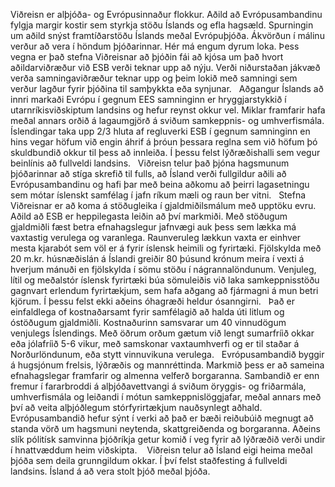 Viðreisn er alþjóða- og Evrópusinnaður flokkur. Aðild að Evrópusambandinu fylgja margir kostir sem styrkja stöðu Íslands og efla hagsæld. Spurningin um aðild snýst framtíðarstöðu Íslands meðal Evrópuþjóða. Ákvörðun í málinu verður að vera í höndum þjóðarinnar. Hér má engum dyrum loka. Þess vegna er það stefna Viðreisnar að þjóðin fái að kjósa um það hvort aðildarviðræður við ESB verði teknar upp að nýju. Verði niðurstaðan jákvæð verða samningaviðræður teknar upp og þeim lokið með samningi sem verður lagður fyrir þjóðina til samþykkta eða synjunar.
 
Aðgangur Íslands að innri markaði Evrópu í gegnum EES samninginn er hryggjarstykkið í utarnríkisviðskiptum landsins og hefur reynst okkur vel. Miklar framfarir hafa meðal annars orðið á lagaumgjörð á sviðum samkeppnis- og umhverfismála. Íslendingar taka upp 2/3 hluta af regluverki ESB í gegnum samninginn en hins vegar höfum við engin áhrif á þróun þessara reglna sem við höfum þó skuldbundið okkur til þess að innleiða. Í þessu felst lýðræðishalli sem vegur beinlínis að fullveldi landsins.
 
Viðreisn telur það þjóna hagsmunum þjóðarinnar að stíga skrefið til fulls, að Ísland verði fullgildur aðili að Evrópusambandinu og hafi þar með beina aðkomu að þeirri lagasetningu sem mótar íslenskt samfélag í jafn ríkum mæli og raun ber vitni.
 
Stefna Viðreisnar er að koma á stöðugleika í gjaldmiðilsmálum með upptöku evru. Aðild að ESB er heppilegasta leiðin að því markmiði. Með stöðugum gjaldmiðli fæst betra efnahagslegur jafnvægi auk þess sem lækka má vaxtastig verulega og varanlega. Raunveruleg lækkun vaxta er einhver mesta kjarabót sem völ er á fyrir íslensk heimili og fyrirtæki. Fjölskylda með 20 m.kr. húsnæðislán á Íslandi greiðir 80 þúsund krónum meira í vexti á hverjum mánuði en fjölskylda í sömu stöðu í nágrannalöndunum. Venjuleg, lítil og meðalstór íslensk fyrirtæki búa sömuleiðis við laka samkeppnisstöðu gagnvart erlendum fyrirtækjum, sem hafa aðgang að fjármagni á mun betri kjörum. Í þessu felst ekki aðeins óhagræði heldur ósanngirni.
 
Það er einfaldlega of kostnaðarsamt fyrir samfélagið að halda úti litlum og óstöðugum gjaldmiðli. Kostnaðurinn samsvarar um 40 vinnudögum venjulegs Íslendings. Með öðrum orðum gætum við lengt sumarfríið okkar eða jólafríið 5-6 vikur, með samskonar vaxtaumhverfi og er til staðar á Norðurlöndunum, eða stytt vinnuvikuna verulega.
 
Evrópusambandið byggir á hugsjónum frelsis, lýðræðis og mannréttinda. Markmið þess er að sameina efnahagslegar framfarir og almenna velferð borgaranna. Sambandið er enn fremur í fararbroddi á alþjóðavettvangi á sviðum öryggis- og friðarmála, umhverfismála og leiðandi í mótun samkeppnislöggjafar, meðal annars með því að veita alþjóðlegum stórfyrirtækjum nauðsynlegt aðhald. Evrópusambandið hefur sýnt í verki að það er bæði reiðubúið megnugt að standa vörð um hagsmuni neytenda, skattgreiðenda og borgaranna. Aðeins slík pólitísk samvinna þjóðríkja getur komið í veg fyrir að lýðræðið verði undir í hnattvæddum heim viðskipta. 
 
Viðreisn telur að Ísland eigi heima meðal þjóða sem deila grunngildum okkar. Í því felst staðfesting á fullveldi landsins. Ísland á að vera stolt þjóð meðal þjóða.
